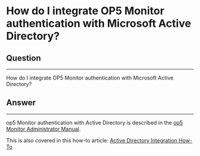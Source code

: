 # How do I integrate OP5 Monitor authentication with Microsoft Active Directory?

## Question

* * * * *

How do I integrate OP5 Monitor authentication with Microsoft Active Directory?

## Answer

* * * * *

op5 Monitor authentication with Active Directory is described in the [op5 Monitor Administrator Manual](https://www.op5.com/manuals/index.html#page/op5_Monitor_Administrator_Manual/LDAP_integration.html).

This is also covered in this how-to article: [Active Directory Integration How-To](https://kb.op5.com/display/HOWTOs/Active+Directory+Integration+How-To)

